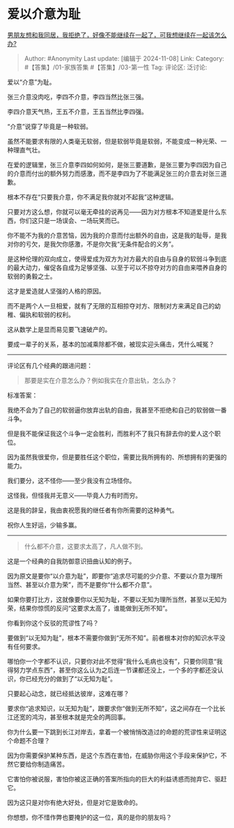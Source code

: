 # 爱以介意为耻
[男朋友想和我同居，我拒绝了，好像不能继续在一起了，可我想继续在一起该怎么办?](https://www.zhihu.com/question/468721157/answer/25597165075)

> Author: #Anonymity
> Last update: [编辑于 2024-11-08]
> Link:
> Category: #【答集】/01-家族答集 #【答集】/03-第一性
> Tag:
> 评论区:
> 泛讨论:

爱以“介意”为耻。

张三介意没肉吃，李四不介意，李四当然比张三强。

李四介意天气热，王五不介意，王五当然比李四强。

“介意”说穿了毕竟是一种软弱。

虽然不能要求有限的人类毫无软弱，但是软弱毕竟是软弱，不能变成一种光荣、一种理直气壮。

在爱的逻辑里，张三介意李四如何如何，是张三要道歉，是张三要为李四因为自己的介意而付出的额外努力而感激，而不是李四为了不能满足张三的介意去对张三道歉。

根本不存在“只要我介意，你不满足我你就对不起我”这种逻辑。

只要对方这么想，你就可以毫无牵挂的说再见——因为对方根本不知道爱是什么东西，你们这只是一场误会、一场玩笑而已。

你不能不为我的介意苦恼，因为我的介意而付出额外的自由，这是我的耻辱，是我对你的亏欠，是我欠你感激，不是你欠我“无条件配合的义务”。

是这种伦理的双向成立，使得爱成为双方为对方最大的自由与自身的软弱斗争到底的最大动力，催促各自成为足够坚强、以至于可以不掠夺对方的自由来喂养自身的软弱的勇毅之士。

这才是爱造就人坚强的人格的原因。

而不是两个人一旦相爱，就有了无限的互相掠夺对方、限制对方来满足自己的幼稚、偏执和软弱的权利。

这从数学上是显而易见要飞速破产的。

要成一辈子的关系，基本的加减乘除都不做，被现实迎头痛击，凭什么喊冤？

--------------------

评论区有几个经典的跟进问题：

> 那要是实在介意怎么办？例如我实在介意出轨，怎么办？

标准答案：

我绝不会为了自己的软弱逼你放弃出轨的自由，我甚至不拒绝和自己的软弱做一番斗争。

但是我不能保证我这个斗争一定会胜利，而胜利不了我只有辞去你的爱人这个职位。

因为虽然我很爱你，但是要胜任这个职位，需要比我所拥有的、所想拥有的更强的能力。

我们要分，这不怪你——至少我没有立场怪你。

这怪我，但怪我并无意义——毕竟人力有时而穷。

这是我的辞呈，我由衷祝愿我的继任者有你所需要的这种勇气。

祝你人生好运，少输多赢。

--------------------

> 什么都不介意，这要求太高了，凡人做不到。

这是一个经典的自我防御意识扭曲认知的例子。

因为原文是要你“以介意为耻”，即要你“追求尽可能的少介意、不要以介意为理所当然、甚至以介意为荣”，而不是要你“什么都不介意”。

如果你要打比方，这就像要你以无知为耻，不要以无知为理所当然，甚至以无知为荣，结果你惊慌的反问“这要求太高了，谁能做到无所不知”。

你看到你这个反驳的荒谬性了吗？

要做到“以无知为耻”，根本不需要你做到“无所不知”。前者根本对你的知识水平没有任何要求。

哪怕你一个字都不认识，只要你对此不觉得“我什么毛病也没有”，只要你同意“我得努力学点东西”，甚至你这么认为之后连一节课都还没上，一个多的字都还没认识，你已经充分的做到了“以无知为耻”。

只要起心动念，就已经抵达彼岸，这难在哪？

要求你“追求知识，以无知为耻”，跟要求你“做到无所不知”，这之间存在一个比长江还宽的鸿沟，甚至根本就是完全的两回事。

你为什么要一下跳到长江对岸去，拿着一个被悄悄改造过的命题的荒谬性来证明这个命题不合理？

因为你需要保护某种东西，是这个东西在害怕，在威胁你用这个手段来保护它，不然它要给你制造痛苦。

它害怕你被说服，害怕你被这正确的答案所指向的巨大的利益诱惑而抛弃它、驱赶它。

因为这只是对你有绝大好处，但是对它是致命的。

你想想，你不惜作弊也要掩护的这一位，真的是你的朋友吗？
